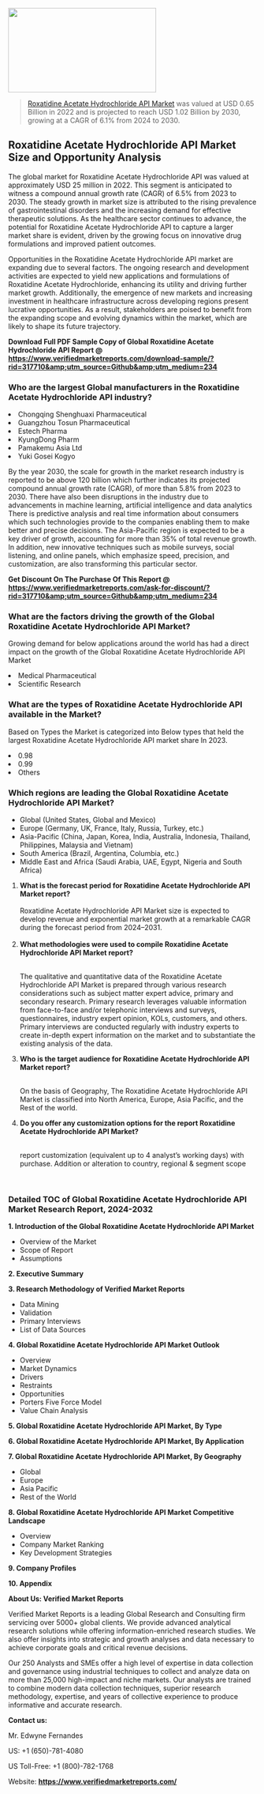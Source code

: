 <img src="https://ffe5etoiles.com/wp-content/uploads/2024/12/MST1-300x171.png" alt="" width="300" height="171" class="alignnone size-medium wp-image-20088" /><blockquote><p><p><a href="https://www.verifiedmarketreports.com/download-sample/?rid=317710&utm_source=Github&utm_medium=234" target="_blank">Roxatidine Acetate Hydrochloride API Market</a> was valued at USD 0.65 Billion in 2022 and is projected to reach USD 1.02 Billion by 2030, growing at a CAGR of 6.1% from 2024 to 2030.</p></blockquote><p><h2>Roxatidine Acetate Hydrochloride API Market Size and Opportunity Analysis</h2><p>The global market for Roxatidine Acetate Hydrochloride API was valued at approximately USD 25 million in 2022. This segment is anticipated to witness a compound annual growth rate (CAGR) of 6.5% from 2023 to 2030. The steady growth in market size is attributed to the rising prevalence of gastrointestinal disorders and the increasing demand for effective therapeutic solutions. As the healthcare sector continues to advance, the potential for Roxatidine Acetate Hydrochloride API to capture a larger market share is evident, driven by the growing focus on innovative drug formulations and improved patient outcomes.</p><p>Opportunities in the Roxatidine Acetate Hydrochloride API market are expanding due to several factors. The ongoing research and development activities are expected to yield new applications and formulations of Roxatidine Acetate Hydrochloride, enhancing its utility and driving further market growth. Additionally, the emergence of new markets and increasing investment in healthcare infrastructure across developing regions present lucrative opportunities. As a result, stakeholders are poised to benefit from the expanding scope and evolving dynamics within the market, which are likely to shape its future trajectory.</p></p><p class=""><strong>Download Full PDF Sample Copy of Global Roxatidine Acetate Hydrochloride API Report @ <a href="https://www.verifiedmarketreports.com/download-sample/?rid=317710&amp;utm_source=Github&amp;utm_medium=234" target="_blank">https://www.verifiedmarketreports.com/download-sample/?rid=317710&amp;utm_source=Github&amp;utm_medium=234</a></strong></p><h3 id="" class="">Who are the largest Global manufacturers in the Roxatidine Acetate Hydrochloride API industry?</h3><p><li>Chongqing Shenghuaxi Pharmaceutical</li><li> Guangzhou Tosun Pharmaceutical</li><li> Estech Pharma</li><li> KyungDong Pharm</li><li> Pamakemu Asia Ltd</li><li> Yuki Gosei Kogyo</li></p><div class=""><div class="" dir="" data-message-author-role="" data-message-id="" data-message-model-slug=""><div class=""><div class=""><div class=""><div class="" dir="" data-message-author-role="" data-message-id="" data-message-model-slug=""><div class=""><div class=""><p>By the year 2030, the scale for growth in the market research industry is reported to be above 120 billion which further indicates its projected compound annual growth rate (CAGR), of more than 5.8% from 2023 to 2030. There have also been disruptions in the industry due to advancements in machine learning, artificial intelligence and data analytics There is predictive analysis and real time information about consumers which such technologies provide to the companies enabling them to make better and precise decisions. The Asia-Pacific region is expected to be a key driver of growth, accounting for more than 35% of total revenue growth. In addition, new innovative techniques such as mobile surveys, social listening, and online panels, which emphasize speed, precision, and customization, are also transforming this particular sector.</p><p><strong>Get Discount On The Purchase Of This Report @&nbsp; <a href="https://www.verifiedmarketreports.com/ask-for-discount/?rid=317710&amp;utm_source=Github&amp;utm_medium=234" target="_blank">https://www.verifiedmarketreports.com/ask-for-discount/?rid=317710&amp;utm_source=Github&amp;utm_medium=234</a></strong></p></div></div></div></div></div></div></div></div><h3 id="" class="">What are the factors driving the growth of the Global Roxatidine Acetate Hydrochloride API Market?</h3><p id="" class="">Growing demand for below applications around the world has had a direct impact on the growth of the Global Roxatidine Acetate Hydrochloride API Market</p><p id="" class=""><li>Medical Pharmaceutical</li><li> Scientific Research</li></p><h3 id="" class="">What are the types of Roxatidine Acetate Hydrochloride API available in the Market?</h3><p id="" class="">Based on Types the Market is categorized into Below types that held the largest Roxatidine Acetate Hydrochloride API market share In 2023.</p><p id="" class=""><li>0.98</li><li> 0.99</li><li> Others</li></p><h3 id="" class="">Which regions are leading the Global Roxatidine Acetate Hydrochloride API Market?</h3><ul><li>Global (United States, Global and Mexico)</li><li>Europe (Germany, UK, France, Italy, Russia, Turkey, etc.)</li><li>Asia-Pacific (China, Japan, Korea, India, Australia, Indonesia, Thailand, Philippines, Malaysia and Vietnam)</li><li>South America (Brazil, Argentina, Columbia, etc.)</li><li>Middle East and Africa (Saudi Arabia, UAE, Egypt, Nigeria and South Africa)</li></ul><p><ol><li><strong>What is the forecast period for Roxatidine Acetate Hydrochloride API Market report?<br /></strong><br /><span data-sheets-root="1" data-sheets-value="{&quot;1&quot;:2,&quot;2&quot;:&quot;XXXX size is expected to develop revenue and exponential market growth at a remarkable CAGR during the forecast period from 2024&ndash;2030.&quot;}" data-sheets-userformat="{&quot;2&quot;:12674,&quot;4&quot;:{&quot;1&quot;:2,&quot;2&quot;:16776960},&quot;10&quot;:2,&quot;11&quot;:0,&quot;15&quot;:&quot;Arial&quot;,&quot;16&quot;:12}">Roxatidine Acetate Hydrochloride API Market size is expected to develop revenue and exponential market growth at a remarkable CAGR during the forecast period from 2024&ndash;2031.</span><br /><br /></li><li><strong>What methodologies were used to compile Roxatidine Acetate Hydrochloride API Market report?<br /><br /></strong><p>The qualitative and quantitative data of the&nbsp;Roxatidine Acetate Hydrochloride API Market is prepared through various research considerations such as subject matter expert advice, primary and secondary research. Primary research leverages valuable information from face-to-face and/or telephonic interviews and surveys, questionnaires, industry expert opinion, KOLs, customers, and others. Primary interviews are conducted regularly with industry experts to create in-depth expert information on the market and to substantiate the existing analysis of the data.&nbsp;</p></li><li><strong>Who is the target audience for Roxatidine Acetate Hydrochloride API Market report?<br /><br /></strong><p>On the basis of Geography, The&nbsp;Roxatidine Acetate Hydrochloride API Market is classified into North America, Europe, Asia Pacific, and the Rest of the world.</p></li><li><strong>Do you offer any customization options for the report Roxatidine Acetate Hydrochloride API Market?<br /><br /></strong><p>report customization (equivalent up to 4 analyst&rsquo;s working days) with purchase. Addition or alteration to country, regional &amp; segment scope</p><p>&nbsp;</p></li></ol></p><h3 id="" class="">Detailed TOC of Global Roxatidine Acetate Hydrochloride API Market Research Report, 2024-2032</h3><p id="" class=""><strong>1. Introduction of the Global Roxatidine Acetate Hydrochloride API Market</strong></p><ul><li>Overview of the Market</li><li>Scope of Report</li><li>Assumptions</li></ul><p id="" class=""><strong>2. Executive Summary</strong></p><p id="" class=""><strong>3. Research Methodology of&nbsp;Verified Market Reports</strong></p><ul><li>Data Mining</li><li>Validation</li><li>Primary Interviews</li><li>List of Data Sources</li></ul><p id="" class=""><strong>4. Global Roxatidine Acetate Hydrochloride API Market Outlook</strong></p><ul><li>Overview</li><li>Market Dynamics</li><li>Drivers</li><li>Restraints</li><li>Opportunities</li><li>Porters Five Force Model</li><li>Value Chain Analysis</li></ul><p id="" class=""><strong>5. Global Roxatidine Acetate Hydrochloride API Market, By&nbsp;Type</strong></p><p id="" class=""><strong>6. Global Roxatidine Acetate Hydrochloride API Market, By Application</strong></p><p id="" class=""><strong>7. Global Roxatidine Acetate Hydrochloride API Market, By Geography</strong></p><ul><li>Global</li><li>Europe</li><li>Asia Pacific</li><li>Rest of the World</li></ul><p id="" class=""><strong>8. Global Roxatidine Acetate Hydrochloride API Market Competitive Landscape</strong></p><ul><li>Overview</li><li>Company Market Ranking</li><li>Key Development Strategies</li></ul><p id="" class=""><strong>9. Company Profiles</strong></p><p id="" class=""><strong>10. Appendix</strong></p><p id="" class=""><strong>About Us: Verified Market Reports</strong></p><p id="" class="">Verified Market Reports is a leading Global Research and Consulting firm servicing over 5000+ global clients. We provide advanced analytical research solutions while offering information-enriched research studies. We also offer insights into strategic and growth analyses and data necessary to achieve corporate goals and critical revenue decisions.</p><p id="" class="">Our 250 Analysts and SMEs offer a high level of expertise in data collection and governance using industrial techniques to collect and analyze data on more than 25,000 high-impact and niche markets. Our analysts are trained to combine modern data collection techniques, superior research methodology, expertise, and years of collective experience to produce informative and accurate research.</p><p id="" class=""><strong>Contact us:</strong></p><p id="" class="">Mr. Edwyne Fernandes</p><p id="" class="">US: +1 (650)-781-4080</p><p id="" class="">US Toll-Free: +1 (800)-782-1768</p><p id="" class="">Website: <a target="" data-test-app-aware-link=""><strong>https://www.verifiedmarketreports.com/</strong></a></p>
